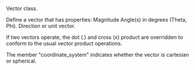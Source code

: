 Vector class.

Define a vector that has properties:
    Magnitude
    Angle(s) in degrees (Theta, Phi).
    Direction or unit vector.

If two vectors operate, the dot (.) and cross (x) product are overridden to conform to the usual vector product operations.
   
The member "coordinate_system" indicates whether the vector is cartesian or spherical.  
